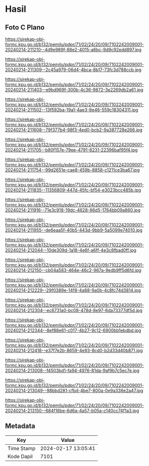 # Hasil

## Foto C Plano

https://sirekap-obj-formc.kpu.go.id/b132/pemilu/pdpr/71/02/24/20/09/7102242009001-20240214-211210--4d9e989f-88e2-4015-a6bc-9d9c92edd897.jpg

https://sirekap-obj-formc.kpu.go.id/b132/pemilu/pdpr/71/02/24/20/09/7102242009001-20240214-211309--2c45a979-06d4-4bca-8b17-73fc3d788ccb.jpg

https://sirekap-obj-formc.kpu.go.id/b132/pemilu/pdpr/71/02/24/20/09/7102242009001-20240214-211403--e9bd969f-300b-4c36-9872-3e2269db2a61.jpg

https://sirekap-obj-formc.kpu.go.id/b132/pemilu/pdpr/71/02/24/20/09/7102242009001-20240214-211502--13f592ba-19a1-4ae3-8e46-559c18304311.jpg

https://sirekap-obj-formc.kpu.go.id/b132/pemilu/pdpr/71/02/24/20/09/7102242009001-20240214-211608--79f377b4-98f3-4ed0-bcb2-9a387728e266.jpg

https://sirekap-obj-formc.kpu.go.id/b132/pemilu/pdpr/71/02/24/20/09/7102242009001-20240214-211705--b80f157e-79ee-4791-8231-22396baf95f4.jpg

https://sirekap-obj-formc.kpu.go.id/b132/pemilu/pdpr/71/02/24/20/09/7102242009001-20240214-211754--99d2651e-cae8-459b-8858-c1211ce3ba67.jpg

https://sirekap-obj-formc.kpu.go.id/b132/pemilu/pdpr/71/02/24/20/09/7102242009001-20240214-211835--11356809-447d-45fc-bf54-e3023bcc485b.jpg

https://sirekap-obj-formc.kpu.go.id/b132/pemilu/pdpr/71/02/24/20/09/7102242009001-20240214-211916--71e3c918-19dc-4628-86d5-1764bb09a860.jpg

https://sirekap-obj-formc.kpu.go.id/b132/pemilu/pdpr/71/02/24/20/09/7102242009001-20240214-211955--de6eaa5f-40b5-443d-9bb9-5a5099e74010.jpg

https://sirekap-obj-formc.kpu.go.id/b132/pemilu/pdpr/71/02/24/20/09/7102242009001-20240214-212044--10de309d-1a18-4e6f-a6ff-4e3c8fbad0ff.jpg

https://sirekap-obj-formc.kpu.go.id/b132/pemilu/pdpr/71/02/24/20/09/7102242009001-20240214-212150--cb04a583-464e-46c2-967a-9edb9ff5d6fd.jpg

https://sirekap-obj-formc.kpu.go.id/b132/pemilu/pdpr/71/02/24/20/09/7102242009001-20240214-212229--29f0389e-14f8-4a88-9a0b-4c8fc74d3814.jpg

https://sirekap-obj-formc.kpu.go.id/b132/pemilu/pdpr/71/02/24/20/09/7102242009001-20240214-212304--ec6731a0-bc08-478d-8e97-6da73377df5d.jpg

https://sirekap-obj-formc.kpu.go.id/b132/pemilu/pdpr/71/02/24/20/09/7102242009001-20240214-212344--8ef88e61-c017-4b27-9c12-6900bb1ebdbd.jpg

https://sirekap-obj-formc.kpu.go.id/b132/pemilu/pdpr/71/02/24/20/09/7102242009001-20240214-212418--e37f7e2b-8659-4e93-8cd0-b2d33d40b871.jpg

https://sirekap-obj-formc.kpu.go.id/b132/pemilu/pdpr/71/02/24/20/09/7102242009001-20240214-213008--f4503bd1-fa94-4976-81da-9af9b7c5ec7e.jpg

https://sirekap-obj-formc.kpu.go.id/b132/pemilu/pdpr/71/02/24/20/09/7102242009001-20240214-213049--98bbd281-cfbd-4be7-800a-0e9a336e2a47.jpg

https://sirekap-obj-formc.kpu.go.id/b132/pemilu/pdpr/71/02/24/20/09/7102242009001-20240214-213150--684f16be-6d6a-4a57-b05a-c140cc74f1a3.jpg


## Metadata

| Key        | Value               |
| ---------- | ------------------- |
| Time Stamp | 2024-02-17 13:05:41 |
| Kode Dapil | 7101                |



